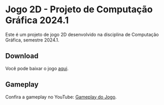 # Jogo 2D - Projeto de Computação Gráfica 2024.1

Este é um projeto de jogo 2D desenvolvido na disciplina de Computação Gráfica, semestre 2024.1.

## Download

Você pode baixar o jogo [aqui](https://aipapai.itch.io/ulissesdevolta).

## Gameplay

Confira a gameplay no YouTube: [Gameplay do Jogo](https://www.youtube.com/watch?v=BGHnvuPbsaY).
